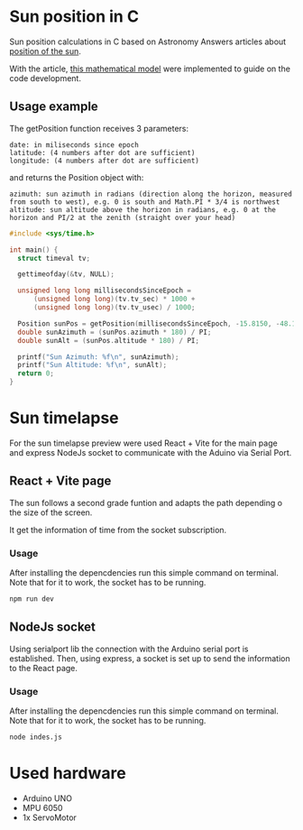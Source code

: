 # Sun position in C

Sun position calculations in C based on Astronomy Answers articles about [position of the sun](http://aa.quae.nl/en/reken/zonpositie.html).

With the article, [this mathematical model](https://www.geogebra.org/m/hspd5fyv) were implemented to guide on the code development.

## Usage example

The getPosition function receives 3 parameters:
```
date: in miliseconds since epoch
latitude: (4 numbers after dot are sufficient)
longitude: (4 numbers after dot are sufficient)
```

and returns the Position object with:
```
azimuth: sun azimuth in radians (direction along the horizon, measured from south to west), e.g. 0 is south and Math.PI * 3/4 is northwest
altitude: sun altitude above the horizon in radians, e.g. 0 at the horizon and PI/2 at the zenith (straight over your head)
```

```C
#include <sys/time.h>

int main() {
  struct timeval tv;

  gettimeofday(&tv, NULL);

  unsigned long long millisecondsSinceEpoch =
      (unsigned long long)(tv.tv_sec) * 1000 +
      (unsigned long long)(tv.tv_usec) / 1000;

  Position sunPos = getPosition(millisecondsSinceEpoch, -15.8150, -48.1294);
  double sunAzimuth = (sunPos.azimuth * 180) / PI;
  double sunAlt = (sunPos.altitude * 180) / PI;

  printf("Sun Azimuth: %f\n", sunAzimuth);
  printf("Sun Altitude: %f\n", sunAlt);
  return 0;
}
```

# Sun timelapse

For the sun timelapse preview were used React + Vite for the main page and express NodeJs socket to communicate with the Aduino via Serial Port.

## React + Vite page

The sun follows a second grade funtion and adapts the path depending o the size of the screen.

It get the information of time from the socket subscription.

### Usage

After installing the depencdencies run this simple command on terminal. Note that for it to work, the socket has to be running.
``` bash
npm run dev
```

## NodeJs socket

Using serialport lib the connection with the Arduino serial port is established. Then, using express, a socket is set up to send the information to the React page.

### Usage

After installing the depencdencies run this simple command on terminal. Note that for it to work, the socket has to be running.
``` bash
node indes.js
```

# Used hardware
- Arduino UNO
- MPU 6050
- 1x ServoMotor
